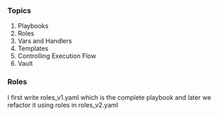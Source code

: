 ### Topics 

1. Playbooks
2. Roles
3. Vars and Handlers
4. Templates
5. Controlling Execution Flow
6. Vault



### Roles
I first write roles_v1.yaml which is the complete playbook and later we refactor it using roles in roles_v2.yaml